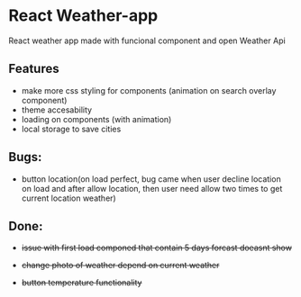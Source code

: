 # React Weather-app

React weather app made with funcional component and open Weather Api

## Features

- make more css styling for components (animation on search overlay component)
- theme accesability 
- loading on components (with animation)
- local storage to save cities


## Bugs:
- button location(on load perfect, bug came when user decline location on load and after allow location, then user need allow two times to get current location weather)

## Done:
- ~~issue with first load componed that contain 5 days forcast doeasnt show~~

- ~~change photo of weather depend on current weather~~

- ~~button temperature functionality~~
